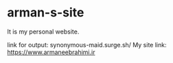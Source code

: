 # arman-s-site

It is my personal website.

link for output: synonymous-maid.surge.sh/
My site link: https://www.armaneebrahimi.ir
